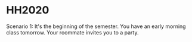 # HH2020
Scenario 1: It's the beginning of the semester. You have an early morning class tomorrow. Your roommate invites you to a party. 
